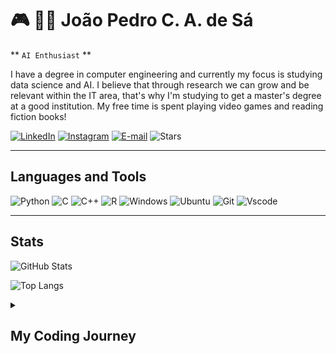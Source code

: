 # 🎮 👨‍💻 João Pedro C. A. de Sá

** `AI Enthusiast` **

I have a degree in computer engineering and currently my focus is studying data science and AI.
I believe that through research we can grow and be relevant within the IT area, that's why I'm studying to get a master's degree at a good institution.
My free time is spent playing video games and reading fiction books!

[![LinkedIn](https://img.shields.io/badge/LinkedIn-0077B5?style=for-the-badge&logo=linkedin&logoColor=white)]([https://www.linkedin.com/in/SEUUSERNAME/](https://www.linkedin.com/in/joaopedrocads/))
[![Instagram](https://img.shields.io/badge/-Instagram-%23E4405F?style=for-the-badge&logo=instagram&logoColor=white)](https://www.instagram.com/jtp.e/)
[![E-mail](https://img.shields.io/badge/-Email-000?style=for-the-badge&logo=microsoft-outlook&logoColor=007BFF)](mailto:joao.p.c.a.sa@outlook.com)
![Stars](https://img.shields.io/github/stars/JoaoPedroCAS)



---

## Languages and Tools

![Python](https://img.shields.io/badge/python-3670A0?style=for-the-badge&logo=python&logoColor=ffdd54)
![C](https://img.shields.io/badge/C-00599C?style=for-the-badge&logo=c&logoColor=white)
![C++](https://img.shields.io/badge/C%2B%2B-00599C?style=for-the-badge&logo=c%2B%2B&logoColor=white)
![R](https://img.shields.io/badge/R-276DC3?style=for-the-badge&logo=r&logoColor=white)
![Windows](https://img.shields.io/badge/Windows-000?style=for-the-badge&logo=windows&logoColor=2CA5E0)
![Ubuntu](https://img.shields.io/badge/Ubuntu-35495E?style=for-the-badge&logo=ubuntu&logoColor=2CA5E0)
![Git](https://img.shields.io/badge/GIT-E44C30?style=for-the-badge&logo=git&logoColor=white)
![Vscode](https://img.shields.io/badge/Vscode-007ACC?style=for-the-badge&logo=visual-studio-code&logoColor=white)

---

## Stats

![GitHub Stats](https://github-readme-stats.vercel.app/api?username=JoaoPedroCAS&theme=transparent&bg_color=000&border_color=30A3DC&show_icons=true&icon_color=30A3DC&title_color=E94D5F&text_color=FFF)

![Top Langs](https://github-readme-stats-git-masterrstaa-rickstaa.vercel.app/api/top-langs/?username=JoaoPedroCAS&layout=compact&bg_color=000&border_color=30A3DC&title_color=E94D5F&text_color=FFF)

<details>
<summary><h2> My Coding Journey </h2></summary>
  I began my academic journey in 2019, pursuing a Bachelor's degree in Computer Engineering at the Federal Technological University of Paraná (UTFPR), and I am on track to graduate in 2024. Throughout my time at UTFPR, I have actively engaged in innovative projects that have sharpened my technical skills and deepened my passion for research, especially in the fields of embedded systems and machine learning.

One of the most impactful projects I contributed to involved the development of an embedded system for monitoring air quality in urban areas using long-range networks (LoRa). This project addressed the need for real-time environmental monitoring, allowing for more informed decision-making regarding air quality. It was recognized for its innovation and presented at the 17th edition of the ERRC (Regional School of Computer Networks), a leading regional conference on computer networks and distributed systems.

In another notable project, I worked on a machine learning-based tool designed to classify images of skin lesions, utilizing concepts such as neural networks and dynamic selection algorithms. This project, which has potential applications in healthcare, was presented at the 2024 edition of SBCAS (Brazilian Symposium on Computing Applied to Health), a prominent forum for scientific dissemination in the health informatics field.

As I approach graduation, I am actively pursuing opportunities to further my academic career through a Master's degree. My current research interest lies in understanding the mechanics of neural networks in texture classification and exploring the impact of removing layers on model performance metrics. I am particularly interested in how these insights can enhance the efficiency and accuracy of neural networks in complex tasks such as image classification.
</details>

<!--
**JoaoPedroCAS/JoaoPedroCAS** is a ✨ _special_ ✨ repository because its `README.md` (this file) appears on your GitHub profile.

Here are some ideas to get you started:

- 🔭 I’m currently working on ...
- 🌱 I’m currently learning ...
- 👯 I’m looking to collaborate on ...
- 🤔 I’m looking for help with ...
- 💬 Ask me about ...
- 📫 How to reach me: ...
- 😄 Pronouns: ...
- ⚡ Fun fact: ...
-->

